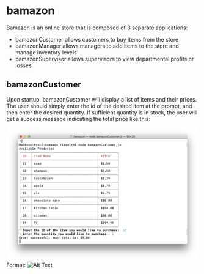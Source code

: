 # bamazon
Bamazon is an online store that is composed of 3 separate applications:
* bamazonCustomer allows customers to buy items from the store
* bamazonManager allows managers to add items to the store and manage inventory levels
* bamazonSupervisor allows supervisors to view departmental profits or losses

## bamazonCustomer
Upon startup, bamazonCustomer will display a list of items and their prices.  The user
should simply enter the id of the desired item at the prompt, and then enter the desired
quantity.  If sufficient quantity is in stock, the user will get a success message indicating 
the total price like this:

![customer purchase success](./img/cust_success.png)
Format: ![Alt Text](url)
